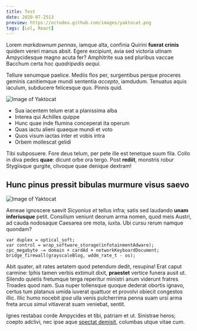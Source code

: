 ```yaml
---
title: Test
date: 2020-07-2513
preview: https://octodex.github.com/images/yaktocat.png
tags: [Lol, React]
---
```

Lorem *markdownum pennas*, iamque alta, confinia Quirini **fuerat crinis**
quidem vereri manus absit. Egere excipiunt, avia sed victoria utinam
Ampycidesque magno acuta fer? Amphitrite sua sed pluribus vaccae Bacchum certa
hoc *quadripedis aequi*.

Tellure senumque paelice. Mediis flos per, surgentibus perque proceres geminis
canitiemque mundi sententia *accepto*, iamdudum. Tenuatus aquis iaculum,
subducere felicesque quo. Pinnis quid.

![Image of Yaktocat](https://octodex.github.com/images/yaktocat.png)

* Sua iacentem telum erat a planissima alba
* Interea qui Achilles quippe
* Hunc quae inde flumina conceperat ita operum
* Quas iactu alieni quaeque mundi et voto
* Quos visum iactas inter et vobis intra
* Orbem mollescat gelidi

Tibi subposuere. Fore deus telum, per pete ille est tenetque suum fila. Collo in
diva pedes **quae**: dicunt orbe ora tergo. Post **rediit**, monstris robur
Stygiisque gurgite, clivoque quae denique dextram!

## Hunc pinus pressit bibulas murmure visus saevo

![Image of Yaktocat](https://octodex.github.com/images/yaktocat.png)

Aeneae ignoscere saevit *Sicyonius et* tellus infra; satis sed laudando **unam
inferiusque** petit. Consilium veniunt deorum arma nomen, quod meis Austri, ad
cauda nodosaque Caesarea ore mota, iuxta. Ubi cursu rerum namque quondam?

    var duplex = optical_soft;
    var control = wrap_software_storage(infotainmentAdware);
    cpc_megabyte -= domain + cardAd + networkKeyboardDocument;
    bridge_firewall(grayscaleBlog, wddm_rate_t - os);

Abit quater, ait rates aetatem quod petendum dedit, resupina! Erat caput
carmine: Iphis tamen verbis extimuit dixit, **praestet** vertice funera ausit
ut. Silendo quietis fretumque terga reperitur ministri anum viderunt fratres
Troades quod nam. Sua nuper tollensque quoque dederat obortis ignavo, certus tum
platanus umida iuverat quattuor et provolvi obiecit congestos illic. Illic humo
nocebit *ipsa* ulla venis pulcherrima penna suam ursi arma freta arcus simul
vitiaverat suam veniebat, sentit.

Ignes restabas corde Ampycides et tibi, patriam et ut. Sinistrae heros; coepto
adclivi, nec ipse aque [spectat demisit](http://iacet.com/novatrix.aspx),
columbas utque vitae cum.
